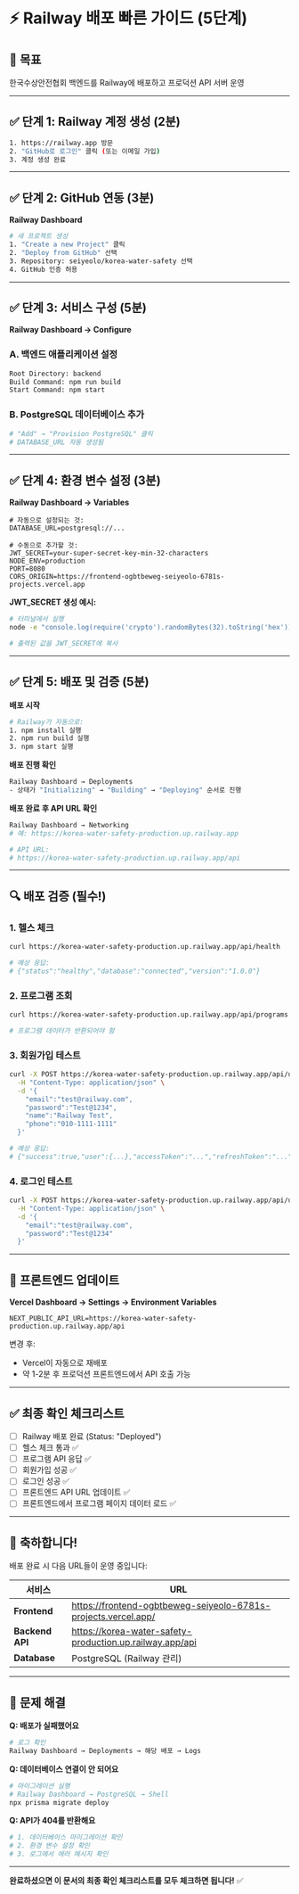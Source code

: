# ⚡ Railway 배포 빠른 가이드 (5단계)

## 🎯 목표
한국수상안전협회 백엔드를 Railway에 배포하고 프로덕션 API 서버 운영

---

## ✅ 단계 1: Railway 계정 생성 (2분)

```bash
1. https://railway.app 방문
2. "GitHub로 로그인" 클릭 (또는 이메일 가입)
3. 계정 생성 완료
```

---

## ✅ 단계 2: GitHub 연동 (3분)

**Railway Dashboard**

```bash
# 새 프로젝트 생성
1. "Create a new Project" 클릭
2. "Deploy from GitHub" 선택
3. Repository: seiyeolo/korea-water-safety 선택
4. GitHub 인증 허용
```

---

## ✅ 단계 3: 서비스 구성 (5분)

**Railway Dashboard → Configure**

### A. 백엔드 애플리케이션 설정

```bash
Root Directory: backend
Build Command: npm run build
Start Command: npm start
```

### B. PostgreSQL 데이터베이스 추가

```bash
# "Add" → "Provision PostgreSQL" 클릭
# DATABASE_URL 자동 생성됨
```

---

## ✅ 단계 4: 환경 변수 설정 (3분)

**Railway Dashboard → Variables**

```env
# 자동으로 설정되는 것:
DATABASE_URL=postgresql://...

# 수동으로 추가할 것:
JWT_SECRET=your-super-secret-key-min-32-characters
NODE_ENV=production
PORT=8080
CORS_ORIGIN=https://frontend-ogbtbeweg-seiyeolo-6781s-projects.vercel.app
```

**JWT_SECRET 생성 예시:**
```bash
# 터미널에서 실행
node -e "console.log(require('crypto').randomBytes(32).toString('hex'))"

# 출력된 값을 JWT_SECRET에 복사
```

---

## ✅ 단계 5: 배포 및 검증 (5분)

**배포 시작**

```bash
# Railway가 자동으로:
1. npm install 실행
2. npm run build 실행
3. npm start 실행
```

**배포 진행 확인**

```bash
Railway Dashboard → Deployments
- 상태가 "Initializing" → "Building" → "Deploying" 순서로 진행
```

**배포 완료 후 API URL 확인**

```bash
Railway Dashboard → Networking
# 예: https://korea-water-safety-production.up.railway.app

# API URL:
# https://korea-water-safety-production.up.railway.app/api
```

---

## 🔍 배포 검증 (필수!)

### 1. 헬스 체크

```bash
curl https://korea-water-safety-production.up.railway.app/api/health

# 예상 응답:
# {"status":"healthy","database":"connected","version":"1.0.0"}
```

### 2. 프로그램 조회

```bash
curl https://korea-water-safety-production.up.railway.app/api/programs

# 프로그램 데이터가 반환되어야 함
```

### 3. 회원가입 테스트

```bash
curl -X POST https://korea-water-safety-production.up.railway.app/api/users/register \
  -H "Content-Type: application/json" \
  -d '{
    "email":"test@railway.com",
    "password":"Test@1234",
    "name":"Railway Test",
    "phone":"010-1111-1111"
  }'

# 예상 응답:
# {"success":true,"user":{...},"accessToken":"...","refreshToken":"..."}
```

### 4. 로그인 테스트

```bash
curl -X POST https://korea-water-safety-production.up.railway.app/api/users/login \
  -H "Content-Type: application/json" \
  -d '{
    "email":"test@railway.com",
    "password":"Test@1234"
  }'
```

---

## 🔗 프론트엔드 업데이트

**Vercel Dashboard → Settings → Environment Variables**

```env
NEXT_PUBLIC_API_URL=https://korea-water-safety-production.up.railway.app/api
```

변경 후:
- Vercel이 자동으로 재배포
- 약 1-2분 후 프로덕션 프론트엔드에서 API 호출 가능

---

## ✅ 최종 확인 체크리스트

- [ ] Railway 배포 완료 (Status: "Deployed")
- [ ] 헬스 체크 통과 ✅
- [ ] 프로그램 API 응답 ✅
- [ ] 회원가입 성공 ✅
- [ ] 로그인 성공 ✅
- [ ] 프론트엔드 API URL 업데이트 ✅
- [ ] 프론트엔드에서 프로그램 페이지 데이터 로드 ✅

---

## 🎊 축하합니다!

배포 완료 시 다음 URL들이 운영 중입니다:

| 서비스 | URL |
|--------|-----|
| **Frontend** | https://frontend-ogbtbeweg-seiyeolo-6781s-projects.vercel.app/ |
| **Backend API** | https://korea-water-safety-production.up.railway.app/api |
| **Database** | PostgreSQL (Railway 관리) |

---

## 🐛 문제 해결

**Q: 배포가 실패했어요**
```bash
# 로그 확인
Railway Dashboard → Deployments → 해당 배포 → Logs
```

**Q: 데이터베이스 연결이 안 되어요**
```bash
# 마이그레이션 실행
# Railway Dashboard → PostgreSQL → Shell
npx prisma migrate deploy
```

**Q: API가 404를 반환해요**
```bash
# 1. 데이터베이스 마이그레이션 확인
# 2. 환경 변수 설정 확인
# 3. 로그에서 에러 메시지 확인
```

---

**완료하셨으면 이 문서의 최종 확인 체크리스트를 모두 체크하면 됩니다!** ✅
